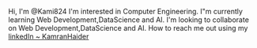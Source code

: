 Hi, I'm @Kami824
I'm interested in Computer Engineering.
I"m currently learning Web Development,DataScience and AI.
I'm looking to collaborate on Web Development,DataScience and AI.
How to reach me out using my [linkedIn ~ KamranHaider](https://www.linkedin.com/in/kamran-haider-b26a75248/)